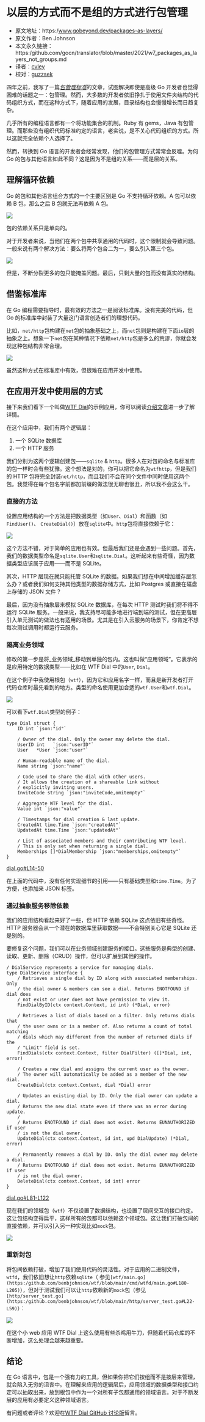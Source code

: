 # 以层的方式而不是组的方式进行包管理

- 原文地址：https:/www.gobeyond.dev/packages-as-layers/
- 原文作者：Ben Johnson
- 本文永久链接：https:/github.com/gocn/translator/blob/master/2021/w7_packages_as_layers_not_groups.md
- 译者：[cvley](https:/github.com/cvley)
- 校对：[guzzsek](https:/github.com/guzzsek)


四年之前，我写了一篇[_包管理标准_](https:/www.gobeyond.dev/standard-package-layout/)的文章，试图解决即使是高级 Go 开发者也觉得困难的话题之一：包管理。然而，大多数的开发者依旧挣扎于使用文件夹结构的代码组织方式，而在这种方式下，随着应用的发展，目录结构也会慢慢增长而日趋复杂。

几乎所有的编程语言都有一个将功能集合的机制。Ruby 有 gems，Java 有包管理。而那些没有组织代码标准约定的语言，老实说，是不关心代码组织的方式。所以这就完全依赖个人选择了。

然而，转换到 Go 语言的开发者会经常发现，他们的包管理方式常常会反噬。为何 Go 的包与其他语言如此不同？这是因为不是组的关系——而是层的关系。

## 理解循环依赖

Go 的包和其他语言组合方式的一个主要区别是 Go 不支持循环依赖。A 包可以依赖 B 包，那么之后 B 包就无法再依赖 A 包。

![](../static/images/w7_packages_as_layers_not_groups/Packages-As-Layers-Not-Groups---NoCircularDependencies.svg)

包的依赖关系只是单向的。

对于开发者来说，当他们在两个包中共享通用的代码时，这个限制就会导致问题。一般来说有两个解决方法：要么将两个包合二为一，要么引入第三个包。

![](../static/images/w7_packages_as_layers_not_groups/Packages-As-Layers-Not-Groups---AddingThirdPackage-1.svg)

但是，不断分裂更多的包只能掩盖问题。最后，只剩大量的包而没有真实的结构。

## 借鉴标准库

在 Go 编程需要指导时，最有效的方法之一是阅读标准库。没有完美的代码，但 Go 的标准库中封装了大量这门语言创造者们的理想代码。

比如，`net/http`包构建在`net`包的抽象基础之上，而`net`包则是构建在下面`io`层的抽象之上。想象一下`net`包在某种情况下依赖`net/http`包是多么的荒谬，你就会发现这种包结构非常合理。

![](../static/images/w7_packages_as_layers_not_groups/Packages-As-Layers-Not-Groups---Stdlib-1.svg)

虽然这种方式在标准库中有效，但很难在应用开发中使用。

## 在应用开发中使用层的方式

接下来我们看下一个叫做[WTF Dial](https:/github.com/benbjohnson/wtf)的示例应用，你可以阅读[介绍文章](https:/www.gobeyond.dev/wtf-dial/)进一步了解详情。

在这个应用中，我们有两个逻辑层：

1.  一个 SQLite 数据库
2.  一个 HTTP 服务

我们分别为这两个逻辑创建包——`sqlite` & `http`。很多人在对包的命名与标准库的包一样时会有些犹豫。这个想法是对的，你可以把它命名为`wtfhttp`，但是我们的 HTTP 包将完全封装`net/http`，而且我们不会在同个文件中同时使用这两个包。我觉得在每个包名字前都加前缀的做法很无聊也很丑，所以我不会这么干。

### 直接的方法

设置应用结构的一个方法是把数据类型（如`User`、`Dial`）和函数（如`FindUser()`、 `CreateDial()`）放在`sqlite`中。`http`包将直接依赖于它：

![](../static/images/w7_packages_as_layers_not_groups/Packages-As-Layers-Not-Groups---NaiveApproach-1.svg)

这个方法不错，对于简单的应用也有效。但最后我们还是会遇到一些问题。首先，我们的数据类型命名是`sqlite.User`和`sqlite.Dial`。这听起来有些奇怪，因为数据类型应该属于应用——而不是 SQLite。

其次，HTTP 层现在就只能托管 SQLite 的数据。如果我们想在中间增加缓存层怎么办？或者我们如何支持其他类型的数据存储方式，比如 Postgres 或直接在磁盘上存储的 JSON 文件？

最后，因为没有抽象层来模拟 SQLite 数据库，在每次 HTTP 测试时我们将不得不运行 SQLite 服务。一般来说，我支持尽可能多地进行端到端的测试，但在更高层引入单元测试的做法也有适用的场景。尤其是在引入云服务的场景下，你肯定不想每次测试调用时都运行云服务。

### 隔离业务领域

修改的第一步是将_业务领域_移动到单独的包内。这也叫做“应用领域”。它表示的是应用特定的数据类型——比如在 WTF Dial 中的`User`, `Dial`。

在这个例子中我使用根包（`wtf`），因为它和应用名字一样，而且是新开发者打开代码仓库时最先看到的地方。类型的命名使用更加合适的`wtf.User`和`wtf.Dial`。

![](../static/images/w7_packages_as_layers_not_groups/Packages-As-Layers-Not-Groups---IsolateBusinessDomain.svg)

可以看下`wtf.Dial`类型的例子：

```golang
type Dial struct {
	ID int `json:"id"`

	/ Owner of the dial. Only the owner may delete the dial.
	UserID int   `json:"userID"`
	User   *User `json:"user"`

	/ Human-readable name of the dial.
	Name string `json:"name"`

	/ Code used to share the dial with other users.
	/ It allows the creation of a shareable link without
	/ explicitly inviting users.
	InviteCode string `json:"inviteCode,omitempty"`

	/ Aggregate WTF level for the dial.
	Value int `json:"value"`

	/ Timestamps for dial creation & last update.
	CreatedAt time.Time `json:"createdAt"`
	UpdatedAt time.Time `json:"updatedAt"`

	/ List of associated members and their contributing WTF level.
	/ This is only set when returning a single dial.
	Memberships []*DialMembership `json:"memberships,omitempty"`
}
```
    
[dial.go#L14-50](https:/github.com/benbjohnson/wtf/blob/e23f5f00e0f48f54bd751cc264ea85c094f7d466/dial.go#L14-L50)

在上面的代码中，没有任何实现细节的引用——只有基础类型和`time.Time`。为了方便，也添加来 JSON 标签。

### 通过抽象服务移除依赖

我们的应用结构看起来好了一些，但 HTTP 依赖 SQLite 这点依旧有些奇怪。HTTP 服务器会从一个潜在的数据库里获取数据——不会特别关心它是 SQLite 还是别的。

要修复这个问题，我们可以在业务领域创建服务的接口。这些服务是典型的创建、读取、更新、删除（CRUD）操作，但可以扩展到其他的操作。

```golang
/ DialService represents a service for managing dials.
type DialService interface {
	/ Retrieves a single dial by ID along with associated memberships. Only
	/ the dial owner & members can see a dial. Returns ENOTFOUND if dial does
	/ not exist or user does not have permission to view it.
	FindDialByID(ctx context.Context, id int) (*Dial, error)

	/ Retrieves a list of dials based on a filter. Only returns dials that
	/ the user owns or is a member of. Also returns a count of total matching
	/ dials which may different from the number of returned dials if the
	/ "Limit" field is set.
	FindDials(ctx context.Context, filter DialFilter) ([]*Dial, int, error)

	/ Creates a new dial and assigns the current user as the owner.
	/ The owner will automatically be added as a member of the new dial.
	CreateDial(ctx context.Context, dial *Dial) error

	/ Updates an existing dial by ID. Only the dial owner can update a dial.
	/ Returns the new dial state even if there was an error during update.
	/
	/ Returns ENOTFOUND if dial does not exist. Returns EUNAUTHORIZED if user
	/ is not the dial owner.
	UpdateDial(ctx context.Context, id int, upd DialUpdate) (*Dial, error)

	/ Permanently removes a dial by ID. Only the dial owner may delete a dial.
	/ Returns ENOTFOUND if dial does not exist. Returns EUNAUTHORIZED if user
	/ is not the dial owner.
	DeleteDial(ctx context.Context, id int) error
}
```
    
[dial.go#L81-L122](https:/github.com/benbjohnson/wtf/blob/e23f5f00e0f48f54bd751cc264ea85c094f7d466/dial.go#L81-L122)

现在我们的领域包（`wtf`）不仅设置了数据结构，也设置了层间交互的接口约定。这让包结构变得扁平，这样所有的包都可以依赖这个领域包。这让我们打破包间的直接依赖，并可以引入另一种实现比如`mock`包。

![](../static/images/w7_packages_as_layers_not_groups/Packages-As-Layers-Not-Groups---FlattenHierarchy.svg)

### 重新封包

将包间依赖打破，增加了我们使用代码的灵活性。对于应用的二进制文件，`wtfd`，我们依旧想让`http`依赖`sqlite`（ 参见`[wtf/main.go](https:/github.com/benbjohnson/wtf/blob/main/cmd/wtfd/main.go#L180-L205)`），但对于测试我们可以让`http`依赖新的`mock`包（参见`[http/server_test.go](https:/github.com/benbjohnson/wtf/blob/main/http/server_test.go#L22-L59)`）：

![](../static/images/w7_packages_as_layers_not_groups/Packages-As-Layers-Not-Groups---Repackaging--1-.svg)

在这个小 web 应用 WTF Dial 上这么使用有些杀鸡用牛刀，但随着代码仓库的不断增加，这么处理会越来越重要。

## 结论

在 Go 语言中，包是一个强有力的工具，但如果你把它们按组而不是按层来管理，就会陷入无穷的沮丧中。在理解来应用的逻辑层后，应用领域的数据类型和接口约定可以抽取出来，放到根包中作为一个对所有子包都通用的领域语言。对于不断发展的应用有必要定义这种领域语言。

有问题或者评论？欢迎在[WTF Dial GitHub 讨论版](https:/github.com/benbjohnson/wtf/discussions)留言。

